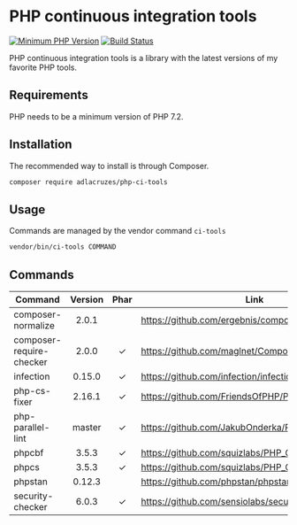 # PHP continuous integration tools

[![Minimum PHP Version](https://img.shields.io/badge/php-%3E%3D%207.2-8892BF.svg?style=flat-square)](https://php.net/)
[![Build Status](https://travis-ci.org/adlacruzes/php-ci-tools.svg?branch=master)](https://travis-ci.org/adlacruzes/php-ci-tools)
                 
PHP continuous integration tools is a library with the latest versions of my favorite PHP tools.

## Requirements

PHP needs to be a minimum version of PHP 7.2.

## Installation

The recommended way to install is through Composer.

```sh
composer require adlacruzes/php-ci-tools
``` 

## Usage

Commands are managed by the vendor command `ci-tools`

```sh
vendor/bin/ci-tools COMMAND
```

## Commands

| Command                    | Version     | Phar   | Link
| ---                        | :---:       | :---:  | --- |
| composer-normalize         | 2.0.1       |        | https://github.com/ergebnis/composer-normalize
| composer-require-checker   | 2.0.0       | ✓      | https://github.com/maglnet/ComposerRequireChecker
| infection                  | 0.15.0      | ✓      | https://github.com/infection/infection
| php-cs-fixer               | 2.16.1      | ✓      | https://github.com/FriendsOfPHP/PHP-CS-Fixer
| php-parallel-lint          | master      | ✓      | https://github.com/JakubOnderka/PHP-Parallel-Lint
| phpcbf                     | 3.5.3       | ✓      | https://github.com/squizlabs/PHP_CodeSniffer
| phpcs                      | 3.5.3       | ✓      | https://github.com/squizlabs/PHP_CodeSniffer
| phpstan                    | 0.12.3      |        | https://github.com/phpstan/phpstan
| security-checker           | 6.0.3       | ✓      | https://github.com/sensiolabs/security-checker
